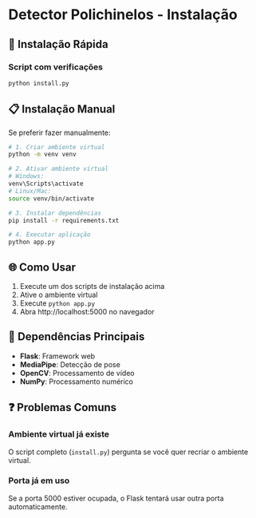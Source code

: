 # Detector Polichinelos - Instalação

## 🚀 Instalação Rápida

### Script com verificações
```bash
python install.py
```
## 📋 Instalação Manual

Se preferir fazer manualmente:

```bash
# 1. Criar ambiente virtual
python -m venv venv

# 2. Ativar ambiente virtual
# Windows:
venv\Scripts\activate
# Linux/Mac:
source venv/bin/activate

# 3. Instalar dependências
pip install -r requirements.txt

# 4. Executar aplicação
python app.py
```

## 🌐 Como Usar

1. Execute um dos scripts de instalação acima
2. Ative o ambiente virtual
3. Execute `python app.py`
4. Abra http://localhost:5000 no navegador

## 🔧 Dependências Principais

- **Flask**: Framework web
- **MediaPipe**: Detecção de pose
- **OpenCV**: Processamento de vídeo
- **NumPy**: Processamento numérico

## ❓ Problemas Comuns

### Ambiente virtual já existe
O script completo (`install.py`) pergunta se você quer recriar o ambiente virtual.

### Porta já em uso
Se a porta 5000 estiver ocupada, o Flask tentará usar outra porta automaticamente.